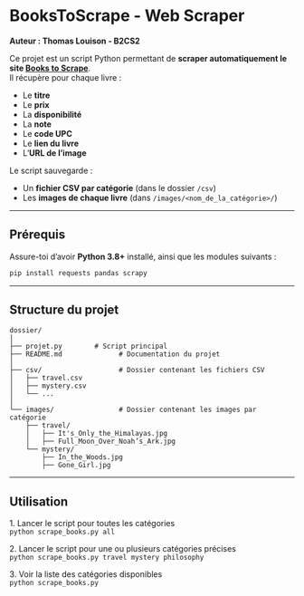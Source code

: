 #  BooksToScrape - Web Scraper  
**Auteur : Thomas Louison - B2CS2**

Ce projet est un script Python permettant de **scraper automatiquement le site [Books to Scrape](https://books.toscrape.com/)**.  
Il récupère pour chaque livre :
- Le **titre**
- Le **prix**
- La **disponibilité**
- La **note**
- Le **code UPC**
- Le **lien du livre**
- L’**URL de l’image**

Le script sauvegarde :
- Un **fichier CSV par catégorie** (dans le dossier `/csv`)
- Les **images de chaque livre** (dans `/images/<nom_de_la_catégorie>/`)

---

##  Prérequis

Assure-toi d’avoir **Python 3.8+** installé, ainsi que les modules suivants :

```bash
pip install requests pandas scrapy
```

---

## Structure du projet
```text
dossier/
│
├── projet.py        # Script principal
├── README.md              # Documentation du projet
│
├── csv/                   # Dossier contenant les fichiers CSV
│   ├── travel.csv
│   ├── mystery.csv
│   └── ...
│
└── images/                # Dossier contenant les images par catégorie
    ├── travel/
    │   ├── It's_Only_the_Himalayas.jpg
    │   ├── Full_Moon_Over_Noah’s_Ark.jpg
    └── mystery/
        ├── In_the_Woods.jpg
        ├── Gone_Girl.jpg
```


---

## Utilisation
1️. Lancer le script pour toutes les catégories  
`python scrape_books.py all`

2️. Lancer le script pour une ou plusieurs catégories précises  
`python scrape_books.py travel mystery philosophy`

3️. Voir la liste des catégories disponibles  
`python scrape_books.py`
